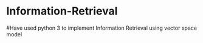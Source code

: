 # Information-Retrieval
#Have used python 3 to implement Information Retrieval using vector space model
